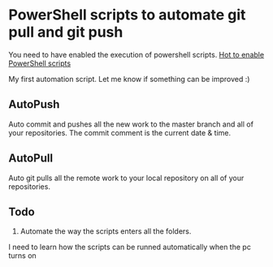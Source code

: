 # PowerShell scripts to automate git pull and git push

You need to have enabled the execution of powershell scripts. [Hot to enable PowerShell scripts](https://windowsloop.com/enable-powershell-scripts-execution-windows-10/)

My first automation script. Let me know if something can be improved :)

## AutoPush
Auto commit and pushes all the new work to the master branch and all of your repositories. The commit comment is the current date & time.

## AutoPull
Auto git pulls all the remote work to your local repository on all of your repositories.

## Todo

1. Automate the way the scripts enters all the folders.

I need to learn how the scripts can be runned automatically when the pc turns on

